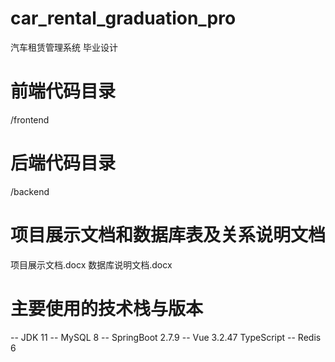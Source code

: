 # car_rental_graduation_pro
汽车租赁管理系统 毕业设计

# 前端代码目录
/frontend

# 后端代码目录
/backend

# 项目展示文档和数据库表及关系说明文档
项目展示文档.docx 数据库说明文档.docx

# 主要使用的技术栈与版本
  -- JDK 11
  -- MySQL 8
  -- SpringBoot 2.7.9
  -- Vue 3.2.47 TypeScript
  -- Redis 6
